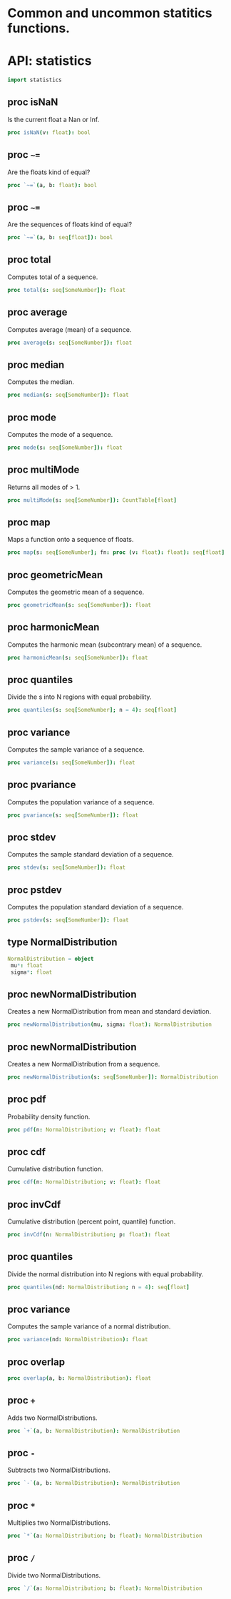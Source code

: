 # Common and uncommon statitics functions.

# API: statistics

```nim
import statistics
```

## **proc** isNaN

Is the current float a Nan or Inf.

```nim
proc isNaN(v: float): bool
```

## **proc** `~=`

Are the floats kind of equal?

```nim
proc `~=`(a, b: float): bool
```

## **proc** `~=`

Are the sequences of floats kind of equal?

```nim
proc `~=`(a, b: seq[float]): bool
```

## **proc** total

Computes total of a sequence.

```nim
proc total(s: seq[SomeNumber]): float
```

## **proc** average

Computes average (mean) of a sequence.

```nim
proc average(s: seq[SomeNumber]): float
```

## **proc** median

Computes the median.

```nim
proc median(s: seq[SomeNumber]): float
```

## **proc** mode

Computes the mode of a sequence.

```nim
proc mode(s: seq[SomeNumber]): float
```

## **proc** multiMode

Returns all modes of > 1.

```nim
proc multiMode(s: seq[SomeNumber]): CountTable[float]
```

## **proc** map

Maps a function onto a sequence of floats.

```nim
proc map(s: seq[SomeNumber]; fn: proc (v: float): float): seq[float]
```

## **proc** geometricMean

Computes the geometric mean of a sequence.

```nim
proc geometricMean(s: seq[SomeNumber]): float
```

## **proc** harmonicMean

Computes the harmonic mean (subcontrary mean) of a sequence.

```nim
proc harmonicMean(s: seq[SomeNumber]): float
```

## **proc** quantiles

Divide the s into N regions with equal probability.

```nim
proc quantiles(s: seq[SomeNumber]; n = 4): seq[float]
```

## **proc** variance

Computes the sample variance of a sequence.

```nim
proc variance(s: seq[SomeNumber]): float
```

## **proc** pvariance

Computes the population variance of a sequence.

```nim
proc pvariance(s: seq[SomeNumber]): float
```

## **proc** stdev

Computes the sample standard deviation of a sequence.

```nim
proc stdev(s: seq[SomeNumber]): float
```

## **proc** pstdev

Computes the population standard deviation of a sequence.

```nim
proc pstdev(s: seq[SomeNumber]): float
```

## **type** NormalDistribution


```nim
NormalDistribution = object
 mu*: float
 sigma*: float
```

## **proc** newNormalDistribution

Creates a new NormalDistribution from mean and standard deviation.

```nim
proc newNormalDistribution(mu, sigma: float): NormalDistribution
```

## **proc** newNormalDistribution

Creates a new NormalDistribution from a sequence.

```nim
proc newNormalDistribution(s: seq[SomeNumber]): NormalDistribution
```

## **proc** pdf

Probability density function.

```nim
proc pdf(n: NormalDistribution; v: float): float
```

## **proc** cdf

Cumulative distribution function.

```nim
proc cdf(n: NormalDistribution; v: float): float
```

## **proc** invCdf

Cumulative distribution (percent point, quantile) function.

```nim
proc invCdf(n: NormalDistribution; p: float): float
```

## **proc** quantiles

Divide the normal distribution into N regions with equal probability.

```nim
proc quantiles(nd: NormalDistribution; n = 4): seq[float]
```

## **proc** variance

Computes the sample variance of a normal distribution.

```nim
proc variance(nd: NormalDistribution): float
```

## **proc** overlap


```nim
proc overlap(a, b: NormalDistribution): float
```

## **proc** `+`

Adds two NormalDistributions.

```nim
proc `+`(a, b: NormalDistribution): NormalDistribution
```

## **proc** `-`

Subtracts two NormalDistributions.

```nim
proc `-`(a, b: NormalDistribution): NormalDistribution
```

## **proc** `*`

Multiplies two NormalDistributions.

```nim
proc `*`(a: NormalDistribution; b: float): NormalDistribution
```

## **proc** `/`

Divide two NormalDistributions.

```nim
proc `/`(a: NormalDistribution; b: float): NormalDistribution
```
